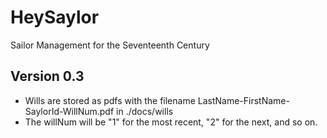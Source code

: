 # HeySaylor
Sailor Management for the Seventeenth Century

## Version 0.3
- Wills are stored as pdfs with the filename LastName-FirstName-SaylorId-WillNum.pdf in ./docs/wills
- The willNum will be "1" for the most recent, "2" for the next, and so on.

